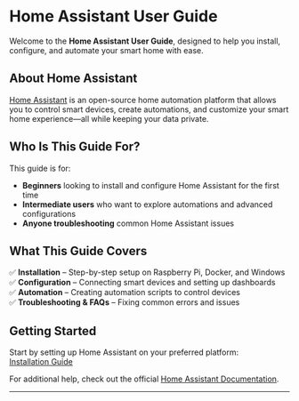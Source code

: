 # Home Assistant User Guide  

Welcome to the **Home Assistant User Guide**, designed to help you install, configure, and automate your smart home with ease.  

##  About Home Assistant  
[Home Assistant](https://www.home-assistant.io/) is an open-source home automation platform that allows you to control smart devices, create automations, and customize your smart home experience—all while keeping your data private.  

##  Who Is This Guide For?  
This guide is for:  
- **Beginners** looking to install and configure Home Assistant for the first time  
- **Intermediate users** who want to explore automations and advanced configurations  
- **Anyone troubleshooting** common Home Assistant issues  

##  What This Guide Covers  
✅ **Installation** – Step-by-step setup on Raspberry Pi, Docker, and Windows  
✅ **Configuration** – Connecting smart devices and setting up dashboards  
✅ **Automation** – Creating automation scripts to control devices  
✅ **Troubleshooting & FAQs** – Fixing common errors and issues  

##  Getting Started  
Start by setting up Home Assistant on your preferred platform:  
 [Installation Guide](./installation.md)  

For additional help, check out the official [Home Assistant Documentation](https://www.home-assistant.io/docs/).  

---
